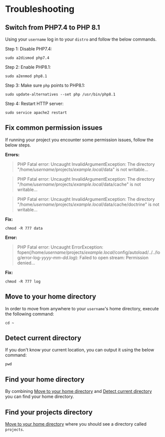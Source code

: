 # Troubleshooting


## Switch from PHP7.4 to PHP 8.1
Using your `username` log in to your `distro` and follow the below commands.

Step 1: Disable PHP7.4:
```
sudo a2dismod php7.4
```
Step 2: Enable PHP8.1:
```
sudo a2enmod php8.1
```
Step 3: Make sure `php` points to PHP8.1:
```
sudo update-alternatives --set php /usr/bin/php8.1
```
Step 4: Restart HTTP server:
```
sudo service apache2 restart
```


## Fix common permission issues
If running your project you encounter some permission issues, follow the below steps.

**Errors:**
> PHP Fatal error:  Uncaught InvalidArgumentException: The directory "/home/_username_/projects/_example.local_/data" is not writable...

> PHP Fatal error:  Uncaught InvalidArgumentException: The directory "/home/_username_/projects/_example.local_/data/cache" is not writable...

> PHP Fatal error:  Uncaught InvalidArgumentException: The directory "/home/_username_/projects/_example.local_/data/cache/doctrine" is not writable...

**Fix:**
```
chmod -R 777 data
```


**Error:**
> PHP Fatal error:  Uncaught ErrorException: fopen(/home/_username_/projects/_example.local_/config/autoload/../../log/error-log-_yyyy-mm-dd.log_): Failed to open stream: Permission denied...

**Fix:**
```
chmod -R 777 log
```


## Move to your home directory
In order to move from anywhere to your `username`'s home directory, execute the following command:
```
cd ~
```

## Detect current directory
If you don't know your current location, you can output it using the below command:
```
pwd
```


## Find your home directory
By combining [Move to your home directory](#move-to-your-home-directory) and [Detect current directory](#detect-current-directory) you can find your home directory.


## Find your projects directory
[Move to your home directory](#move-to-your-home-directory) where you should see a directory called `projects`.
